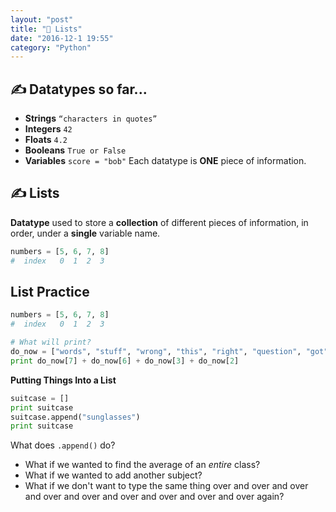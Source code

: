 ```yaml
---
layout: "post"
title: "🔢 Lists"
date: "2016-12-1 19:55"
category: "Python"
---
```


## ✍ Datatypes so far...
- **Strings** `“characters in quotes”`
- **Integers** `42`
- **Floats** `4.2`
- **Booleans** `True or False`
- **Variables** `score = "bob"`
Each datatype is **ONE** piece of information.

## ✍ Lists
**Datatype** used to store a **collection** of different pieces of information, in order, under a **single** variable name.

```python
numbers = [5, 6, 7, 8]
#  index   0  1  2  3
```

## List Practice

```python
numbers = [5, 6, 7, 8]
#  index   0  1  2  3

# What will print?
do_now = ["words", "stuff", "wrong", "this", "right", "question", "got", "you"]
print do_now[7] + do_now[6] + do_now[3] + do_now[2]
```

**Putting Things Into a List**

```python
suitcase = []
print suitcase
suitcase.append("sunglasses")
print suitcase
```

What does `.append()` do?

- What if we wanted to find the average of an _entire_ class?
- What if we wanted to add another subject?
- What if we don't want to type the same thing over and over and over and over and over and over and over and over and over again?
